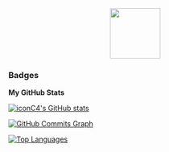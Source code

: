 <div id="header" align="center">
  <img src="https://media.giphy.com/media/M9gbBd9nbDrOTu1Mqx/giphy.gif" width="100"/>
</div>

### Badges

<b>My GitHub Stats</b>

<a href="http://www.github.com/iconC4"><img src="https://github-readme-stats.vercel.app/api?username=iconC4&show_icons=true&hide=&count_private=true&title_color=0891b2&text_color=ffffff&icon_color=0891b2&bg_color=1c1917&hide_border=true&show_icons=true" alt="iconC4's GitHub stats" /></a>

<a href="http://www.github.com/iconC4"><img src="https://github-readme-activity-graph.cyclic.app/graph?username=iconC4&bg_color=1c1917&color=ffffff&line=0891b2&point=ffffff&area_color=1c1917&area=true&hide_border=true&custom_title=GitHub%20Commits%20Graph" alt="GitHub Commits Graph" /></a>

<a href="https://github.com/iconC4" align="left"><img src="https://github-readme-stats.vercel.app/api/top-langs/?username=iconC4&langs_count=10&title_color=0891b2&text_color=ffffff&icon_color=0891b2&bg_color=1c1917&hide_border=true&locale=en&custom_title=Top%20%Languages" alt="Top Languages" /></a>
